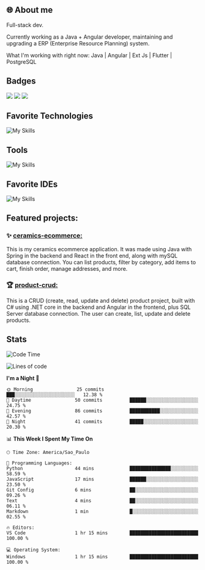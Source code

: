 ## 🌐 About me
Full-stack dev.

Currently working as a Java + Angular developer, maintaining and upgrading a ERP (Enterprise Resource Planning) system.

What I'm working with right now: Java | Angular | Ext Js | Flutter | PostgreSQL


## Badges

<div style="display: inline_block">
  <a href="https://www.credly.com/badges/bc4739f2-3a6a-4965-9292-0904b55d9652/public_url"><img src="https://github.com/user-attachments/assets/0c2e9028-389c-426c-b849-4bd29abbc0cb"></img></a>
  <a href="https://www.credly.com/badges/b0f4b2f6-34ec-4c0b-880f-cde76b902026/public_url"><img src="https://github.com/user-attachments/assets/07231ffe-f6b7-424a-bcc4-543fa6b2d97f"></img></a>
  <a href="https://www.credly.com/badges/63f31529-f407-4018-99b5-57cff1406859"><img src="https://github.com/user-attachments/assets/8d692ed8-6378-45f1-953d-ee95101adbcf"></img></a>

</div>

## Favorite Technologies

![My Skills](https://go-skill-icons.vercel.app/api/icons?i=java,spring,react,angular,typescript,javascript,cs,dotnet&perline=4&titles=true)

## Tools

![My Skills](https://go-skill-icons.vercel.app/api/icons?i=aws,gitlab,git,docker&perline=4&titles=true)

## Favorite IDEs

![My Skills](https://go-skill-icons.vercel.app/api/icons?i=idea,webstorm&perline=3&titles=true)

## Featured projects: 

### :sparkles: [ceramics-ecommerce:](https://github.com/marianarossi/ceramics-ecommerce-API)
This is my ceramics ecommerce application. It was made using Java with Spring in the backend and React in the front end, along with mySQL database connection. You can list products, filter by category, add items to cart, finish order, manage addresses, and more.

### :trophy: [product-crud:](https://github.com/marianarossi/.netCore-product-webAPI)
This is a CRUD (create, read, update and delete) product project, built with C# using .NET core in the backend and Angular in the frontend, plus SQL Server database connection. The user can create, list, update and delete products. 


## Stats

<!--START_SECTION:waka-->
![Code Time](http://img.shields.io/badge/Code%20Time-392%20hrs%2019%20mins-blue)

![Lines of code](https://img.shields.io/badge/From%20Hello%20World%20I%27ve%20Written-41.2%20thousand%20lines%20of%20code-blue)

**I'm a Night 🦉** 

```text
🌞 Morning                25 commits          ███░░░░░░░░░░░░░░░░░░░░░░   12.38 % 
🌆 Daytime                50 commits          ██████░░░░░░░░░░░░░░░░░░░   24.75 % 
🌃 Evening                86 commits          ███████████░░░░░░░░░░░░░░   42.57 % 
🌙 Night                  41 commits          █████░░░░░░░░░░░░░░░░░░░░   20.30 % 
```


📊 **This Week I Spent My Time On** 

```text
🕑︎ Time Zone: America/Sao_Paulo

💬 Programming Languages: 
Python                   44 mins             ███████████████░░░░░░░░░░   58.59 % 
JavaScript               17 mins             ██████░░░░░░░░░░░░░░░░░░░   23.50 % 
Git Config               6 mins              ██░░░░░░░░░░░░░░░░░░░░░░░   09.26 % 
Text                     4 mins              ██░░░░░░░░░░░░░░░░░░░░░░░   06.11 % 
Markdown                 1 min               █░░░░░░░░░░░░░░░░░░░░░░░░   02.55 % 

🔥 Editors: 
VS Code                  1 hr 15 mins        █████████████████████████   100.00 % 

💻 Operating System: 
Windows                  1 hr 15 mins        █████████████████████████   100.00 % 
```


<!--END_SECTION:waka-->
